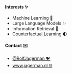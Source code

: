 #### Interests :sparkles:
 * Machine Learning :robot:
 * Large Language Models :sparkles:
 * Information Retrieval :mag_right:
 * Counterfactual Learning :first_quarter_moon: 

#### Contact :envelope: 
 * [@RolfJagerman :bird:](https://twitter.com/RolfJagerman)
 * [www.jagerman.nl :globe_with_meridians:](https://www.jagerman.nl)
